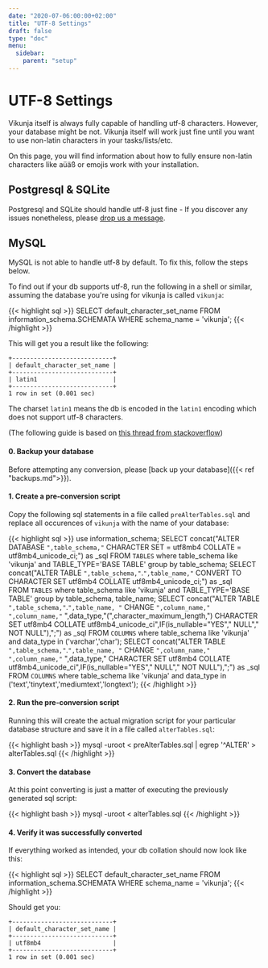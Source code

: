 ```yaml
---
date: "2020-07-06:00:00+02:00"
title: "UTF-8 Settings"
draft: false
type: "doc"
menu:
  sidebar:
    parent: "setup"
---
```


# UTF-8 Settings

Vikunja itself is always fully capable of handling utf-8 characters.
However, your database might be not. 
Vikunja itself will work just fine until you want to use non-latin characters in your tasks/lists/etc.

On this page, you will find information about how to fully ensure non-latin characters like aüäß or emojis work 
with your installation.

## Postgresql & SQLite

Postgresql and SQLite should handle utf-8 just fine - If you discover any issues nonetheless, please 
[drop us a message](https://vikunja.io/contact/).

## MySQL

MySQL is not able to handle utf-8 by default.
To fix this, follow the steps below.

To find out if your db supports utf-8, run the following in a shell or similar, assuming the database 
you're using for vikunja is called `vikunja`:

{{< highlight sql >}}
SELECT default_character_set_name FROM information_schema.SCHEMATA WHERE schema_name = 'vikunja';
{{< /highlight >}}

This will get you a result like the following:

```
+----------------------------+
| default_character_set_name |
+----------------------------+
| latin1                     |
+----------------------------+
1 row in set (0.001 sec)
```

The charset `latin1` means the db is encoded in the `latin1` encoding which does not support utf-8 characters.

(The following guide is based on [this thread from stackoverflow](https://dba.stackexchange.com/a/104866))

#### 0. Backup your database

Before attempting any conversion, please [back up your database]({{< ref "backups.md">}}).

#### 1. Create a pre-conversion script

Copy the following sql statements in a file called `preAlterTables.sql` and replace all occurences of `vikunja` with 
the name of your database:

{{< highlight sql >}}
use information_schema;
SELECT concat("ALTER DATABASE `",table_schema,"` CHARACTER SET = utf8mb4 COLLATE = utf8mb4_unicode_ci;") as _sql 
FROM `TABLES` where table_schema like 'vikunja' and TABLE_TYPE='BASE TABLE' group by table_schema;
SELECT concat("ALTER TABLE `",table_schema,"`.`",table_name,"` CONVERT TO CHARACTER SET utf8mb4 COLLATE utf8mb4_unicode_ci;") as _sql  
FROM `TABLES` where table_schema like 'vikunja' and TABLE_TYPE='BASE TABLE' group by table_schema, table_name;
SELECT concat("ALTER TABLE `",table_schema,"`.`",table_name, "` CHANGE `",column_name,"` `",column_name,"` ",data_type,"(",character_maximum_length,") CHARACTER SET utf8mb4 COLLATE utf8mb4_unicode_ci",IF(is_nullable="YES"," NULL"," NOT NULL"),";") as _sql 
FROM `COLUMNS` where table_schema like 'vikunja' and data_type in ('varchar','char');
SELECT concat("ALTER TABLE `",table_schema,"`.`",table_name, "` CHANGE `",column_name,"` `",column_name,"` ",data_type," CHARACTER SET utf8mb4 COLLATE utf8mb4_unicode_ci",IF(is_nullable="YES"," NULL"," NOT NULL"),";") as _sql 
FROM `COLUMNS` where table_schema like 'vikunja' and data_type in ('text','tinytext','mediumtext','longtext');
{{< /highlight >}}

#### 2. Run the pre-conversion script

Running this will create the actual migration script for your particular database structure and save it in a file called `alterTables.sql`:

{{< highlight bash >}}
mysql -uroot < preAlterTables.sql | egrep '^ALTER' > alterTables.sql
{{< /highlight >}}

#### 3. Convert the database

At this point converting is just a matter of executing the previously generated sql script:

{{< highlight bash >}}
mysql -uroot < alterTables.sql
{{< /highlight >}}

#### 4. Verify it was successfully converted

If everything worked as intended, your db collation should now look like this:

{{< highlight sql >}}
SELECT default_character_set_name FROM information_schema.SCHEMATA WHERE schema_name = 'vikunja';
{{< /highlight >}}

Should get you:

```
+----------------------------+
| default_character_set_name |
+----------------------------+
| utf8mb4                    |
+----------------------------+
1 row in set (0.001 sec)
```
